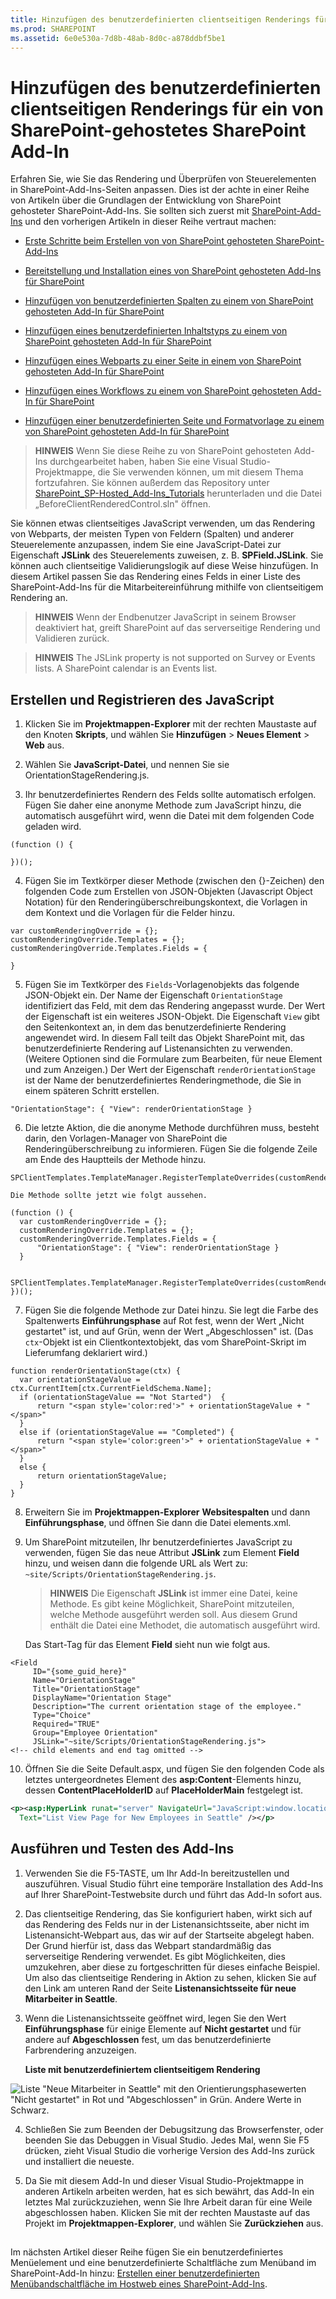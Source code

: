 ```yaml
---
title: Hinzufügen des benutzerdefinierten clientseitigen Renderings für ein von SharePoint-gehostetes SharePoint Add-In
ms.prod: SHAREPOINT
ms.assetid: 6e0e530a-7d8b-48ab-8d0c-a878ddbf5be1
---
```



# Hinzufügen des benutzerdefinierten clientseitigen Renderings für ein von SharePoint-gehostetes SharePoint Add-In
Erfahren Sie, wie Sie das Rendering und Überprüfen von Steuerelementen in SharePoint-Add-Ins-Seiten anpassen.
Dies ist der achte in einer Reihe von Artikeln über die Grundlagen der Entwicklung von SharePoint gehosteter SharePoint-Add-Ins. Sie sollten sich zuerst mit  [SharePoint-Add-Ins](sharepoint-add-ins.md) und den vorherigen Artikeln in dieser Reihe vertraut machen:





-  [Erste Schritte beim Erstellen von von SharePoint gehosteten SharePoint-Add-Ins](get-started-creating-sharepoint-hosted-sharepoint-add-ins.md)


-  [Bereitstellung und Installation eines von SharePoint gehosteten Add-Ins für SharePoint](deploy-and-install-a-sharepoint-hosted-sharepoint-add-in.md)


-  [Hinzufügen von benutzerdefinierten Spalten zu einem von SharePoint gehosteten Add-In für SharePoint](add-custom-columns-to-a-sharepoint-hostedsharepoint-add-in.md)


-  [Hinzufügen eines benutzerdefinierten Inhaltstyps zu einem von SharePoint gehosteten Add-In für SharePoint](add-a-custom-content-type-to-a-sharepoint-hostedsharepoint-add-in.md)


-  [Hinzufügen eines Webparts zu einer Seite in einem von SharePoint gehosteten Add-In für SharePoint](add-a-web-part-to-a-page-in-a-sharepoint-hosted-sharepoint-add-in.md)


-  [Hinzufügen eines Workflows zu einem von SharePoint gehosteten Add-In für SharePoint](add-a-workflow-to-a-sharepoint-hosted-sharepoint-add-in.md)


-  [Hinzufügen einer benutzerdefinierten Seite und Formatvorlage zu einem von SharePoint gehosteten Add-In für SharePoint](add-a-custom-page-and-style-to-a-sharepoint-hosted-sharepoint-add-in.md)



> **HINWEIS**
> Wenn Sie diese Reihe zu von SharePoint gehosteten Add-Ins durchgearbeitet haben, haben Sie eine Visual Studio-Projektmappe, die Sie verwenden können, um mit diesem Thema fortzufahren. Sie können außerdem das Repository unter  [SharePoint_SP-Hosted_Add-Ins_Tutorials](https://github.com/OfficeDev/SharePoint_SP-hosted_Add-Ins_Tutorials) herunterladen und die Datei „BeforeClientRenderedControl.sln" öffnen.




Sie können etwas clientseitiges JavaScript verwenden, um das Rendering von Webparts, der meisten Typen von Feldern (Spalten) und anderer Steuerelemente anzupassen, indem Sie eine JavaScript-Datei zur Eigenschaft **JSLink** des Steuerelements zuweisen, z. B. **SPField.JSLink**. Sie können auch clientseitige Validierungslogik auf diese Weise hinzufügen. In diesem Artikel passen Sie das Rendering eines Felds in einer Liste des SharePoint-Add-Ins für die Mitarbeitereinführung mithilfe von clientseitigem Rendering an.
> **HINWEIS**
> Wenn der Endbenutzer JavaScript in seinem Browser deaktiviert hat, greift SharePoint auf das serverseitige Rendering und Validieren zurück. 





> **HINWEIS**
> The JSLink property is not supported on Survey or Events lists. A SharePoint calendar is an Events list. 





## Erstellen und Registrieren des JavaScript






1. Klicken Sie im **Projektmappen-Explorer** mit der rechten Maustaste auf den Knoten **Skripts**, und wählen Sie **Hinzufügen** > **Neues Element** > **Web** aus.


2. Wählen Sie **JavaScript-Datei**, und nennen Sie sie OrientationStageRendering.js.


3. Ihr benutzerdefiniertes Rendern des Felds sollte automatisch erfolgen. Fügen Sie daher eine anonyme Methode zum JavaScript hinzu, die automatisch ausgeführt wird, wenn die Datei mit dem folgenden Code geladen wird.

  ```
(function () {

})();
  ```

4. Fügen Sie im Textkörper dieser Methode (zwischen den {}-Zeichen) den folgenden Code zum Erstellen von JSON-Objekten (Javascript Object Notation) für den Renderingüberschreibungskontext, die Vorlagen in dem Kontext und die Vorlagen für die Felder hinzu.

  ```
var customRenderingOverride = {};
customRenderingOverride.Templates = {};
customRenderingOverride.Templates.Fields = {

}
  ```

5. Fügen Sie im Textkörper des  `Fields`-Vorlagenobjekts das folgende JSON-Objekt ein. Der Name der Eigenschaft  `OrientationStage` identifiziert das Feld, mit dem das Rendering angepasst wurde. Der Wert der Eigenschaft ist ein weiteres JSON-Objekt. Die Eigenschaft `View` gibt den Seitenkontext an, in dem das benutzerdefinierte Rendering angewendet wird. In diesem Fall teilt das Objekt SharePoint mit, das benutzerdefinierte Rendering auf Listenansichten zu verwenden. (Weitere Optionen sind die Formulare zum Bearbeiten, für neue Element und zum Anzeigen.) Der Wert der Eigenschaft `renderOrientationStage` ist der Name der benutzerdefiniertes Renderingmethode, die Sie in einem späteren Schritt erstellen.

  ```
"OrientationStage": { "View": renderOrientationStage }
  ```

6. Die letzte Aktion, die die anonyme Methode durchführen muss, besteht darin, den Vorlagen-Manager von SharePoint die Renderingüberschreibung zu informieren. Fügen Sie die folgende Zeile am Ende des Hauptteils der Methode hinzu.

  ```
  SPClientTemplates.TemplateManager.RegisterTemplateOverrides(customRenderingOverride);
  ```


    Die Methode sollte jetzt wie folgt aussehen.



  ```
  (function () {
    var customRenderingOverride = {};
    customRenderingOverride.Templates = {};
    customRenderingOverride.Templates.Fields = {
        "OrientationStage": { "View": renderOrientationStage }
    }

    SPClientTemplates.TemplateManager.RegisterTemplateOverrides(customRenderingOverride);
})();
  ```

7. Fügen Sie die folgende Methode zur Datei hinzu. Sie legt die Farbe des Spaltenwerts **Einführungsphase** auf Rot fest, wenn der Wert „Nicht gestartet" ist, und auf Grün, wenn der Wert „Abgeschlossen" ist. (Das `ctx`-Objekt ist ein Clientkontextobjekt, das vom SharePoint-Skript im Lieferumfang deklariert wird.)

  ```
function renderOrientationStage(ctx) {
    var orientationStageValue = ctx.CurrentItem[ctx.CurrentFieldSchema.Name];
    if (orientationStageValue == "Not Started")  {
        return "<span style='color:red'>" + orientationStageValue + "</span>"
    }
    else if (orientationStageValue == "Completed") {
        return "<span style='color:green'>" + orientationStageValue + "</span>"
    }
    else {
        return orientationStageValue;
    }
}
  ```

8. Erweitern Sie im **Projektmappen-Explorer** **Websitespalten** und dann **Einführungsphase**, und öffnen Sie dann die Datei elements.xml.


9. Um SharePoint mitzuteilen, Ihr benutzerdefiniertes JavaScript zu verwenden, fügen Sie das neue Attribut **JSLink** zum Element **Field** hinzu, und weisen dann die folgende URL als Wert zu: `~site/Scripts/OrientationStageRendering.js`.

    > **HINWEIS**
      > Die Eigenschaft **JSLink** ist immer eine Datei, keine Methode. Es gibt keine Möglichkeit, SharePoint mitzuteilen, welche Methode ausgeführt werden soll. Aus diesem Grund enthält die Datei eine Methodet, die automatisch ausgeführt wird.

    Das Start-Tag für das Element **Field** sieht nun wie folgt aus.



  ```
<Field
       ID="{some_guid_here}"
       Name="OrientationStage"
       Title="OrientationStage"
       DisplayName="Orientation Stage"
       Description="The current orientation stage of the employee."
       Type="Choice"
       Required="TRUE"
       Group="Employee Orientation" 
       JSLink="~site/Scripts/OrientationStageRendering.js">
<!-- child elements and end tag omitted -->
  ```

10. Öffnen Sie die Seite Default.aspx, und fügen Sie den folgenden Code als letztes untergeordnetes Element des **asp:Content**-Elements hinzu, dessen **ContentPlaceHolderID** auf **PlaceHolderMain** festgelegt ist.

  ```XML
<p><asp:HyperLink runat="server" NavigateUrl="JavaScript:window.location = _spPageContextInfo.webAbsoluteUrl + '/Lists/NewEmployeesInSeattle/AllItems.aspx';"
    Text="List View Page for New Employees in Seattle" /></p>
  ```


## Ausführen und Testen des Add-Ins






1. Verwenden Sie die F5-TASTE, um Ihr Add-In bereitzustellen und auszuführen. Visual Studio führt eine temporäre Installation des Add-Ins auf Ihrer SharePoint-Testwebsite durch und führt das Add-In sofort aus. 


2. Das clientseitige Rendering, das Sie konfiguriert haben, wirkt sich auf das Rendering des Felds nur in der Listenansichtsseite, aber nicht im Listenansicht-Webpart aus, das wir auf der Startseite abgelegt haben. Der Grund hierfür ist, dass das Webpart standardmäßig das serverseitige Rendering verwendet. Es gibt Möglichkeiten, dies umzukehren, aber diese zu fortgeschritten für dieses einfache Beispiel. Um also das clientseitige Rendering in Aktion zu sehen, klicken Sie auf den Link am unteren Rand der Seite **Listenansichtsseite für neue Mitarbeiter in Seattle**.


3. Wenn die Listenansichtsseite geöffnet wird, legen Sie den Wert **Einführungsphase** für einige Elemente auf **Nicht gestartet** und für andere auf **Abgeschlossen** fest, um das benutzerdefinierte Farbrendering anzuzeigen.

   **Liste mit benutzerdefiniertem clientseitigem Rendering**



![Liste "Neue Mitarbeiter in Seattle" mit den Orientierungsphasewerten "Nicht gestartet" in Rot und "Abgeschlossen" in Grün. Andere Werte in Schwarz.](images/dc8e2b7d-1747-4b65-aab4-6fc93c6867d4.PNG)





4. Schließen Sie zum Beenden der Debugsitzung das Browserfenster, oder beenden Sie das Debuggen in Visual Studio. Jedes Mal, wenn Sie F5 drücken, zieht Visual Studio die vorherige Version des Add-Ins zurück und installiert die neueste.


5. Da Sie mit diesem Add-In und dieser Visual Studio-Projektmappe in anderen Artikeln arbeiten werden, hat es sich bewährt, das Add-In ein letztes Mal zurückzuziehen, wenn Sie Ihre Arbeit daran für eine Weile abgeschlossen haben. Klicken Sie mit der rechten Maustaste auf das Projekt im **Projektmappen-Explorer**, und wählen Sie **Zurückziehen** aus.



## 
<a name="Nextsteps"> </a>

Im nächsten Artikel dieser Reihe fügen Sie ein benutzerdefiniertes Menüelement und eine benutzerdefinierte Schaltfläche zum Menüband im SharePoint-Add-In hinzu:  [Erstellen einer benutzerdefinierten Menübandschaltfläche im Hostweb eines SharePoint-Add-Ins](create-a-custom-ribbon-button-in-the-host-web-of-a-sharepoint-add-in.md).




